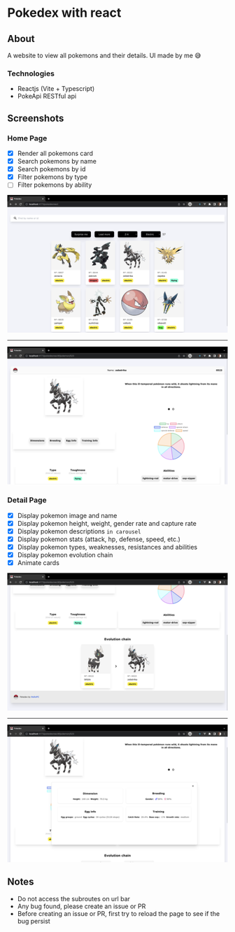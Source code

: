 # Pokedex with react

## About

A website to view all pokemons and their details. UI made by me 😅

### Technologies

- Reactjs (Vite + Typescript)
- PokeApi RESTful api

## Screenshots

### Home Page

- [x] Render all pokemons card
- [x] Search pokemons by name
- [x] Search pokemons by id
- [x] Filter pokemons by type
- [ ] Filter pokemons by ability

![Home screen 1](screenshots/screenshot01.png)

****

![Home screen 2](screenshots/screenshot02.png)

### Detail Page

- [x] Display pokemon image and name
- [x] Display pokemon height, weight, gender rate and capture rate
- [x] Display pokemon descriptions `in carousel`
- [x] Display pokemon stats (attack, hp, defense, speed, etc.)
- [x] Display pokemon types, weaknesses, resistances and abilities
- [x] Display pokemon evolution chain
- [x] Animate cards

![Detail screen 1](screenshots/screenshot03.png)

****

![Detail screen 1](screenshots/screenshot04.png)

## Notes

- Do not access the subroutes on url bar
- Any bug found, please create an issue or PR
- Before creating an issue or PR, first try to reload the page to see if the bug persist
